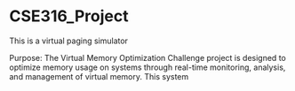 # CSE316_Project
This is a virtual paging simulator

Purpose:
The Virtual Memory Optimization Challenge project is designed to optimize memory usage on systems through real-time monitoring, analysis, and management of virtual memory. This system
